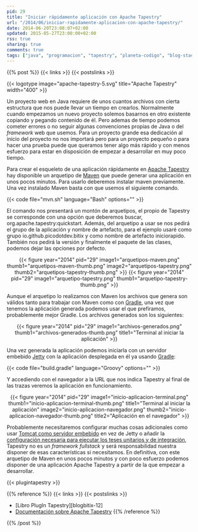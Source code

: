 ```yaml
---
pid: 29
title: "Iniciar rápidamente aplicación con Apache Tapestry"
url: "/2014/06/iniciar-rapidamente-aplicacion-con-apache-tapestry/"
date: 2014-06-20T23:08:07+02:00
updated: 2015-05-27T23:00:00+02:00
rss: true
sharing: true
comments: true
tags: ["java", "programacion", "tapestry", "planeta-codigo", "blog-stack"]
---
```


{{% post %}}
{{< links >}}
{{< postslinks >}}

{{< logotype image="apache-tapestry-5.svg" title="Apache Tapestry" width="400" >}}

Un proyecto web en Java requiere de unos cuantos archivos con cierta estructura que nos puede llevar un tiempo en crearlos. Normalmente cuando empezamos un nuevo proyecto solemos basarnos en otro existente  copiando y pegando contenido de él. Pero ademas de tiempo podemos cometer errores o no seguir algunas convenciones propias de Java o del _framework_ web que usemos. Para un proyecto grande esa dedicación al inicio del proyecto no nos importará pero para un proyecto pequeño o para hacer una prueba puede que queramos tener algo más rápido y con menos esfuerzo para estar en disposición de empezar a desarrollar en muy poco tiempo.

Para crear el esqueleto de una aplicación rápidamente en [Apache Tapestry](http://tapestry.apache.org/) hay disponible un arquetipo de [Maven](http://maven.apache.org/) que puede generar una aplicación en unos pocos minutos. Para usarlo deberemos instalar maven previamente. Una vez instalado Maven basta con que usemos el siguiente comando.

{{< code file="mvn.sh" language="Bash" options="" >}}

El comando nos presentará un montón de arquetipos, el propio de Tapestry se corresponde con una opción que deberemos buscar, org.apache.tapestry:quickstart. Además, del arquetipo a usar se nos pedirá el grupo de la aplicación y nombre de artefacto, para el ejemplo usaré como grupo io.github.picodotdev.bitix y como nombre de artefacto iniciorapido. También nos pedirá la versión y finalmente el paquete de las clases, podemos dejar las opciones por defecto.

<div class="media" style="text-align: center;">
	{{< figure year="2014" pid="29"
    	image1="arquetipos-maven.png" thumb1="arquetipos-maven-thumb.png"
    	image2="arquetipos-tapestry.png" thumb2="arquetipos-tapestry-thumb.png" >}}
	{{< figure year="2014" pid="29"
    	image1="arquetipo-tapestry.png" thumb1="arquetipo-tapestry-thumb.png" >}}
</div>

Aunque el arquetipo lo realizamos con Maven los archivos que genera son válidos tanto para trabajar con Maven como con [Gradle](http://www.gradle.org/), una vez que tenemos la aplicación generada podemos usar el que prefiramos, probablemente mejor Gradle. Los archivos generados son los siguientes:

<div class="media" style="text-align: center;">
	{{< figure year="2014" pid="29"
    	image1="archivos-generados.png" thumb1="archivos-generados-thumb.png" title1="Terminal al iniciar la aplicación" >}}
</div>

Una vez generada la aplicación podemos iniciarla con un servidor embebido [Jetty](http://www.eclipse.org/jetty/) con la aplicación desplegada en él ya usando [Gradle](http://www.gradle.org/):

{{< code file="build.gradle" language="Groovy" options="" >}}

Y accediendo con el navegador a la URL que nos indica Tapestry al final de las trazas veremos la aplicación en funcionamiento.

<div class="media" style="text-align: center;">
	{{< figure year="2014" pid="29"
    	image1="inicio-aplicacion-terminal.png" thumb1="inicio-aplicacion-terminal-thumb.png" title1="Terminal al iniciar la aplicación"
    	image2="inicio-aplicacion-navegador.png" thumb2="inicio-aplicacion-navegador-thumb.png" title2="Aplicación en el navegador" >}}
</div>

Probablemente necesitaremos configurar muchas cosas adicionales como usar [Tomcat como servidor embebido](https://github.com/bmuschko/gradle-tomcat-plugin) en vez de Jetty o añadir la [configuración necesaria para ejecutar los teses unitarios y de integración](https://elblogdepicodev.blogspot.com.es/2013/06/pruebas-unitarias-y-de-integracion-en-apache-tapestry.html), Tapestry no es un _framework_ _fullstack_ y será responsabilidad nuestra disponer de esas características si necesitamos. En definitiva, con este arquetipo de Maven en unos pocos minutos y con poco esfuerzo podemos disponer de una aplicación Apache Tapestry a partir de la que empezar a desarrollar.

{{< plugintapestry >}}

{{% reference %}}
{{< links >}}
{{< postslinks >}}
* [Libro PlugIn Tapestry][blogbitix-12]
* [Documentación sobre Apache Tapestry](https://elblogdepicodev.blogspot.com.es/2010/05/documentacion-sobre-apache-tapestry.html)
{{% /reference %}}

{{% /post %}}
